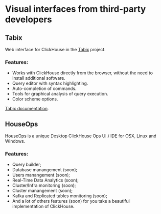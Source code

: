 # Visual interfaces from third-party developers

## Tabix

Web interface for ClickHouse in the [Tabix](https://github.com/tabixio/tabix) project.

### Features:
- Works with ClickHouse directly from the browser, without the need to install additional software.
- Query editor with syntax highlighting.
- Auto-completion of commands.
- Tools for graphical analysis of query execution.
- Color scheme options.

[Tabix documentation](https://tabix.io/doc/).


## HouseOps

[HouseOps](https://github.com/HouseOps/HouseOps) is a unique Desktop ClickHouse Ops UI / IDE for OSX, Linux and Windows.

### Features:
- Query builder;
- Database manangement (soon);
- Users manangement (soon);
- Real-Time Data Analytics (soon);
- Cluster/Infra monitoring (soon);
- Cluster manangement (soon);
- Kafka and Replicated tables monitoring (soon);
- And a lot of others features (soon) for you take a beautiful implementation of ClickHouse.
